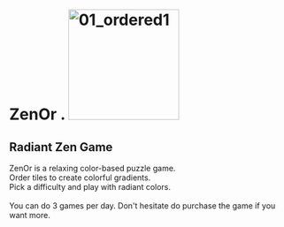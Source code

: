 # ZenOr      . <img width="200" alt="01_ordered1" src="https://user-images.githubusercontent.com/112459674/205172995-c4fba1ef-9c9b-49cf-b8b1-5662a6295cfc.png">

## Radiant Zen Game

ZenOr is a relaxing color-based puzzle game.
<br>Order tiles to create colorful gradients.
<br>Pick a difficulty and play with radiant colors.
<br> 
<br>You can do 3 games per day. Don't hesitate do purchase the game if you want more.

